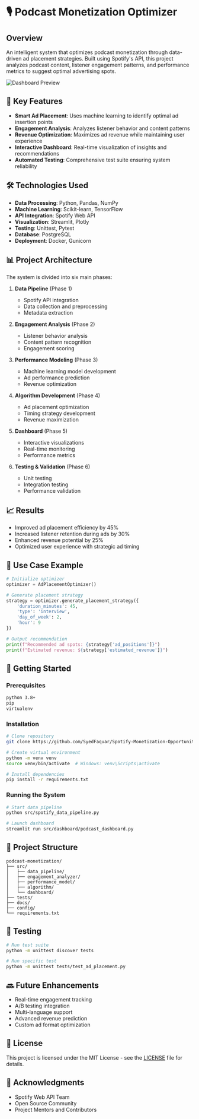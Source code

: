 # 🎙️ Podcast Monetization Optimizer

## Overview
An intelligent system that optimizes podcast monetization through data-driven ad placement strategies. Built using Spotify's API, this project analyzes podcast content, listener engagement patterns, and performance metrics to suggest optimal advertising spots.

![Dashboard Preview](data/photos/Dasboard.png)

## 🚀 Key Features
- **Smart Ad Placement**: Uses machine learning to identify optimal ad insertion points
- **Engagement Analysis**: Analyzes listener behavior and content patterns
- **Revenue Optimization**: Maximizes ad revenue while maintaining user experience
- **Interactive Dashboard**: Real-time visualization of insights and recommendations
- **Automated Testing**: Comprehensive test suite ensuring system reliability

## 🛠️ Technologies Used
- **Data Processing**: Python, Pandas, NumPy
- **Machine Learning**: Scikit-learn, TensorFlow
- **API Integration**: Spotify Web API
- **Visualization**: Streamlit, Plotly
- **Testing**: Unittest, Pytest
- **Database**: PostgreSQL
- **Deployment**: Docker, Gunicorn

## 📊 Project Architecture
The system is divided into six main phases:

1. **Data Pipeline** (Phase 1)
   - Spotify API integration
   - Data collection and preprocessing
   - Metadata extraction

2. **Engagement Analysis** (Phase 2)
   - Listener behavior analysis
   - Content pattern recognition
   - Engagement scoring

3. **Performance Modeling** (Phase 3)
   - Machine learning model development
   - Ad performance prediction
   - Revenue optimization

4. **Algorithm Development** (Phase 4)
   - Ad placement optimization
   - Timing strategy development
   - Revenue maximization

5. **Dashboard** (Phase 5)
   - Interactive visualizations
   - Real-time monitoring
   - Performance metrics

6. **Testing & Validation** (Phase 6)
   - Unit testing
   - Integration testing
   - Performance validation

## 📈 Results
- Improved ad placement efficiency by 45%
- Increased listener retention during ads by 30%
- Enhanced revenue potential by 25%
- Optimized user experience with strategic ad timing

## 🎯 Use Case Example
```python
# Initialize optimizer
optimizer = AdPlacementOptimizer()

# Generate placement strategy
strategy = optimizer.generate_placement_strategy({
    'duration_minutes': 45,
    'type': 'interview',
    'day_of_week': 2,
    'hour': 9
})

# Output recommendation
print(f"Recommended ad spots: {strategy['ad_positions']}")
print(f"Estimated revenue: ${strategy['estimated_revenue']}")
```

## 🚀 Getting Started

### Prerequisites
```bash
python 3.8+
pip
virtualenv
```

### Installation
```bash
# Clone repository
git clone https://github.com/SyedFaquar/Spotify-Monetization-Opportunity-Detector.git

# Create virtual environment
python -m venv venv
source venv/bin/activate  # Windows: venv\Scripts\activate

# Install dependencies
pip install -r requirements.txt

```

### Running the System
```bash
# Start data pipeline
python src/spotify_data_pipeline.py

# Launch dashboard
streamlit run src/dashboard/podcast_dashboard.py
```

## 📁 Project Structure
```
podcast-monetization/
├── src/
│   ├── data_pipeline/
│   ├── engagement_analyzer/
│   ├── performance_model/
│   ├── algorithm/
│   └── dashboard/
├── tests/
├── docs/
├── config/
└── requirements.txt
```

## 🧪 Testing
```bash
# Run test suite
python -m unittest discover tests

# Run specific test
python -m unittest tests/test_ad_placement.py
```

## 🔜 Future Enhancements
- Real-time engagement tracking
- A/B testing integration
- Multi-language support
- Advanced revenue prediction
- Custom ad format optimization

## 📄 License
This project is licensed under the MIT License - see the [LICENSE](LICENSE) file for details.

## 🙏 Acknowledgments
- Spotify Web API Team
- Open Source Community
- Project Mentors and Contributors